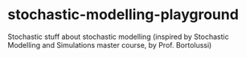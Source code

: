 # stochastic-modelling-playground
Stochastic stuff about stochastic modelling (inspired by Stochastic Modelling and Simulations master course, by Prof. Bortolussi)
